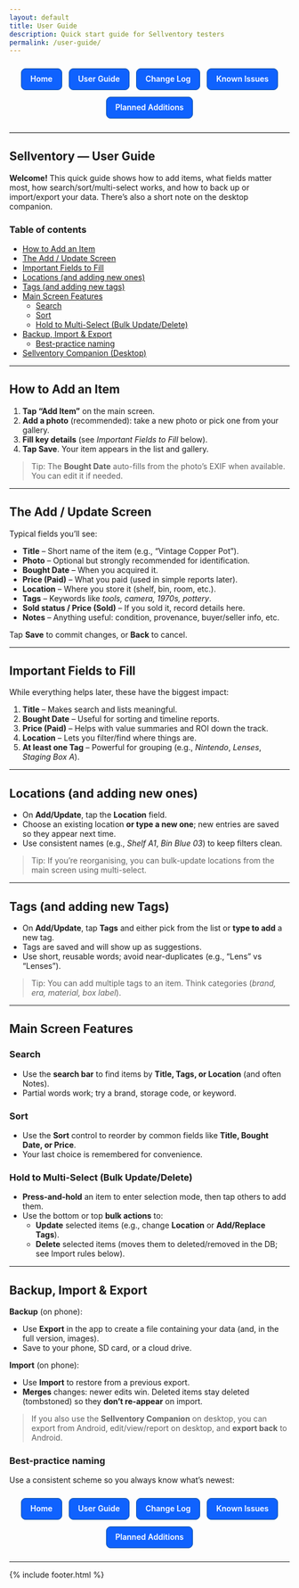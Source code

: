 ```yaml
---
layout: default
title: User Guide
description: Quick start guide for Sellventory testers
permalink: /user-guide/
---
```

<!-- Top text nav -->
<style>
  .sv-nav{display:flex;justify-content:center;gap:12px;flex-wrap:wrap;margin:24px 0}
  .sv-btn{
    display:inline-block;padding:10px 16px;border:1px solid #0a4d9e;border-radius:8px;
    text-decoration:none;font-weight:600;background:#0f62fe;color:#fff;line-height:1.2
  }
  .sv-btn:visited{color:#fff}
  .sv-btn:hover{background:#0a53ff;border-color:#083e7a}
  .sv-btn:focus{outline:3px solid #99c2ff;outline-offset:2px}
  @media (prefers-color-scheme: dark){
    .sv-btn{background:#1f6fff;border-color:#3a8bff}
    .sv-btn:hover{background:#337dff}
  }
</style>
<div class="sv-nav">
  <a class="sv-btn" href="{{ site.baseurl }}/">Home</a>
  <a class="sv-btn" href="{{ site.baseurl }}/user-guide/">User Guide</a>
  <a class="sv-btn" href="{{ site.baseurl }}/changelog/">Change Log</a>
  <a class="sv-btn" href="{{ site.baseurl }}/issues/">Known Issues</a>
  <a class="sv-btn" href="{{ site.baseurl }}/roadmap/">Planned Additions</a>
</div>

<hr style="max-width:880px; margin:0 auto 24px; border:none; border-top:1px solid #e5e5e5;">


## Sellventory — User Guide

**Welcome!** This quick guide shows how to add items, what fields matter most, how search/sort/multi-select works, and how to back up or import/export your data. There’s also a short note on the desktop companion.

### Table of contents
- [How to Add an Item](#how-to-add-an-item)  
- [The Add / Update Screen](#the-add--update-screen)  
- [Important Fields to Fill](#important-fields-to-fill)  
- [Locations (and adding new ones)](#locations-and-adding-new-ones)  
- [Tags (and adding new tags)](#tags-and-adding-new-tags)  
- [Main Screen Features](#main-screen-features)  
  - [Search](#search)  
  - [Sort](#sort)  
  - [Hold to Multi-Select (Bulk Update/Delete)](#hold-to-multi-select-bulk-updatedelete)  
- [Backup, Import & Export](#backup-import--export)  
  - [Best-practice naming](#best-practice-naming)  
- [Sellventory Companion (Desktop)](#sellventory-companion-desktop)

---

## How to Add an Item
1. **Tap “Add Item”** on the main screen.  
2. **Add a photo** (recommended): take a new photo or pick one from your gallery.  
3. **Fill key details** (see *Important Fields to Fill* below).  
4. **Tap Save**. Your item appears in the list and gallery.

> Tip: The **Bought Date** auto-fills from the photo’s EXIF when available. You can edit it if needed.

---

## The Add / Update Screen
Typical fields you’ll see:
- **Title** – Short name of the item (e.g., “Vintage Copper Pot”).  
- **Photo** – Optional but strongly recommended for identification.  
- **Bought Date** – When you acquired it.  
- **Price (Paid)** – What you paid (used in simple reports later).  
- **Location** – Where you store it (shelf, bin, room, etc.).  
- **Tags** – Keywords like *tools, camera, 1970s, pottery*.  
- **Sold status / Price (Sold)** – If you sold it, record details here.  
- **Notes** – Anything useful: condition, provenance, buyer/seller info, etc.

Tap **Save** to commit changes, or **Back** to cancel.

---

## Important Fields to Fill
While everything helps later, these have the biggest impact:
1. **Title** – Makes search and lists meaningful.  
2. **Bought Date** – Useful for sorting and timeline reports.  
3. **Price (Paid)** – Helps with value summaries and ROI down the track.  
4. **Location** – Lets you filter/find where things are.  
5. **At least one Tag** – Powerful for grouping (e.g., *Nintendo*, *Lenses*, *Staging Box A*).

---

## Locations (and adding new ones)
- On **Add/Update**, tap the **Location** field.  
- Choose an existing location **or type a new one**; new entries are saved so they appear next time.  
- Use consistent names (e.g., *Shelf A1*, *Bin Blue 03*) to keep filters clean.

> Tip: If you’re reorganising, you can bulk-update locations from the main screen using multi-select.

---

## Tags (and adding new Tags)
- On **Add/Update**, tap **Tags** and either pick from the list or **type to add** a new tag.  
- Tags are saved and will show up as suggestions.  
- Use short, reusable words; avoid near-duplicates (e.g., “Lens” vs “Lenses”).

> Tip: You can add multiple tags to an item. Think categories (*brand, era, material, box label*).

---

## Main Screen Features

### Search
- Use the **search bar** to find items by **Title, Tags, or Location** (and often Notes).  
- Partial words work; try a brand, storage code, or keyword.

### Sort
- Use the **Sort** control to reorder by common fields like **Title, Bought Date, or Price**.  
- Your last choice is remembered for convenience.

### Hold to Multi-Select (Bulk Update/Delete)
- **Press-and-hold** an item to enter selection mode, then tap others to add them.  
- Use the bottom or top **bulk actions** to:
  - **Update** selected items (e.g., change **Location** or **Add/Replace Tags**).  
  - **Delete** selected items (moves them to deleted/removed in the DB; see Import rules below).

---

## Backup, Import & Export

**Backup** (on phone):  
- Use **Export** in the app to create a file containing your data (and, in the full version, images).  
- Save to your phone, SD card, or a cloud drive.

**Import** (on phone):  
- Use **Import** to restore from a previous export.  
- **Merges** changes: newer edits win. Deleted items stay deleted (tombstoned) so they **don’t re-appear** on import.

> If you also use the **Sellventory Companion** on desktop, you can export from Android, edit/view/report on desktop, and **export back** to Android.

### Best-practice naming
Use a consistent scheme so you always know what’s newest:

<!-- Footer buttons (same style everywhere) -->
<style>
  .sv-nav{display:flex;justify-content:center;gap:12px;flex-wrap:wrap;margin:24px 0}
  .sv-btn{
    display:inline-block;padding:10px 16px;border:1px solid #0a4d9e;border-radius:8px;
    text-decoration:none;font-weight:600;background:#0f62fe;color:#fff;line-height:1.2
  }
  .sv-btn:visited{color:#fff}
  .sv-btn:hover{background:#0a53ff;border-color:#083e7a}
  .sv-btn:focus{outline:3px solid #99c2ff;outline-offset:2px}
  @media (prefers-color-scheme: dark){
    .sv-btn{background:#1f6fff;border-color:#3a8bff}
    .sv-btn:hover{background:#337dff}
  }
</style>
<div class="sv-nav">
  <a class="sv-btn" href="{{ site.baseurl }}/">Home</a>
  <a class="sv-btn" href="{{ site.baseurl }}/user-guide/">User Guide</a>
  <a class="sv-btn" href="{{ site.baseurl }}/changelog/">Change Log</a>
  <a class="sv-btn" href="{{ site.baseurl }}/issues/">Known Issues</a>
  <a class="sv-btn" href="{{ site.baseurl }}/roadmap/">Planned Additions</a>
</div>



---
{% include footer.html %}

